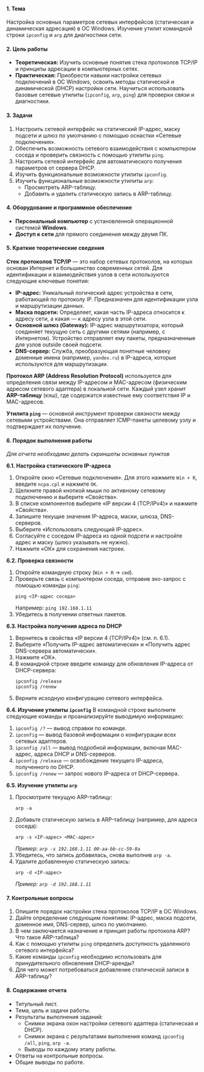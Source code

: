 #### **1. Тема**
Настройка основных параметров сетевых интерфейсов (статическая и динамическая адресация) в ОС Windows. Изучение утилит командной строки `ipconfig` и `arp` для диагностики сети.

#### **2. Цель работы**
- **Теоретическая:** Изучить основные понятия стека протоколов TCP/IP и принципы адресации в компьютерных сетях.
- **Практическая:** Приобрести навыки настройки сетевых подключений в ОС Windows, освоить методы статической и динамической (DHCP) настройки сети. Научиться использовать базовые сетевые утилиты (`ipconfig`, `arp`, `ping`) для проверки связи и диагностики.

#### **3. Задачи**
1.  Настроить сетевой интерфейс на статический IP-адрес, маску подсети и шлюз по умолчанию с помощью оснастки «Сетевые подключения».
2.  Обеспечить возможность сетевого взаимодействия с компьютером соседа и проверить связность с помощью утилиты `ping`.
3.  Настроить сетевой интерфейс для автоматического получения параметров от сервера DHCP.
4.  Изучить функциональные возможности утилиты `ipconfig`.
5.  Изучить функциональные возможности утилиты `arp`:
    *   Просмотреть ARP-таблицу.
    *   Добавить и удалить статическую запись в ARP-таблицу.

#### **4. Оборудование и программное обеспечение**
- **Персональный компьютер** с установленной операционной системой **Windows**.
- **Доступ к сети** для прямого соединения между двумя ПК.

#### **5. Краткие теоретические сведения**

**Стек протоколов TCP/IP** — это набор сетевых протоколов, на которых основан Интернет и большинство современных сетей. Для идентификации и взаимодействия узлов в сети используются следующие ключевые понятия:

*   **IP-адрес:** Уникальный логический адрес устройства в сети, работающей по протоколу IP. Предназначен для идентификации узла и маршрутизации данных.
*   **Маска подсети:** Определяет, какая часть IP-адреса относится к адресу сети, а какая — к адресу узла в этой сети.
*   **Основной шлюз (Gateway):** IP-адрес маршрутизатора, который соединяет текущую сеть с другими сетями (например, с Интернетом). Устройство отправляет ему пакеты, предназначенные для узлов outside своей подсети.
*   **DNS-сервер:** Служба, преобразующая понятные человеку доменные имена (например, `yandex.ru`) в IP-адреса, которые используются для маршрутизации.

**Протокол ARP (Address Resolution Protocol)** используется для определения связи между IP-адресом и MAC-адресом (физическим адресом сетевого адаптера) в локальной сети. Каждый узел хранит **ARP-таблицу** (кэш), где содержатся известные ему соответствия IP и MAC-адресов.

**Утилита `ping`** — основной инструмент проверки связности между сетевыми устройствами. Она отправляет ICMP-пакеты целевому узлу и подтверждает их получение.

#### **6. Порядок выполнения работы**

*Для отчета необходимо делать скриншоты основных пунктов*

**6.1. Настройка статического IP-адреса**
1.  Откройте окно «Сетевые подключения». Для этого нажмите `Win + R`, введите `ncpa.cpl` и нажмите `ОК`.
2.  Щелкните правой кнопкой мыши по активному сетевому подключению и выберите «Свойства».
3.  В списке компонентов выберите «IP версии 4 (TCP/IPv4)» и нажмите «Свойства».
4. Запишите текущие значения IP-адреса, маски, шлюза, DNS-серверов.
5.  Выберите «Использовать следующий IP-адрес».
6.  Согласуйте с соседом IP-адреса из одной подсети и настройте адрес и маску (шлюз указывать не нужно). 
7.  Нажмите «ОК» для сохранения настроек.

**6.2. Проверка связности**
1.  Откройте командную строку (`Win + R` -> `cmd`).
2.  Проверьте связь с компьютером соседа, отправив эхо-запрос с помощью команды `ping`:
    ```
    ping <IP-адрес соседа>
    ```
    Например: `ping 192.168.1.11`
3.  Убедитесь в получении ответных пакетов.

**6.3. Настройка получения адреса по DHCP**
1.  Вернитесь в свойства «IP версии 4 (TCP/IPv4)» (см. п. 6.1).
2.  Выберите «Получить IP-адрес автоматически» и «Получить адрес DNS-сервера автоматически».
3.  Нажмите «ОК».
4.  В командной строке введите команду для обновления IP-адреса от DHCP-сервера:
    ```
    ipconfig /release
    ipconfig /renew
    ```
5. Верните исходную конфигурацию сетевого интерфейса.

**6.4. Изучение утилиты `ipconfig`**
В командной строке выполните следующие команды и проанализируйте выводимую информацию:
1.  `ipconfig /?` — вывод справки по команде.
2. `ipconfig` — вывод базовой информации о конфигурации всех сетевых адаптеров.
3.  `ipconfig /all` — вывод подробной информации, включая MAC-адрес, адреса DHCP и DNS-серверов.
4.  `ipconfig /release` — освобождение текущего IP-адреса, полученного по DHCP.
5.  `ipconfig /renew` — запрос нового IP-адреса от DHCP-сервера.

**6.5. Изучение утилиты `arp`**
1.  Просмотрите текущую ARP-таблицу:
    ```
    arp -a
    ```
2.  Добавьте статическую запись в ARP-таблицу (например, для адреса соседа):
    ```
    arp -s <IP-адрес> <MAC-адрес>
    ```
    *Пример: `arp -s 192.168.1.11 00-aa-bb-cc-59-8a`*
3.  Убедитесь, что запись добавилась, снова выполнив `arp -a`.
4.  Удалите добавленную статическую запись:
    ```
    arp -d <IP-адрес>
    ```
    *Пример: `arp -d 192.168.1.11`*

#### **7. Контрольные вопросы**
1.  Опишите порядок настройки стека протоколов TCP/IP в ОС Windows.
2.  Дайте определение следующим понятиям: IP-адрес, маска подсети, доменное имя, DNS-сервер, шлюз по умолчанию.
3.  В чем заключается назначение и принцип работы протокола ARP? Что такое ARP-таблица?
4.  Как с помощью утилиты `ping` определить доступность удаленного сетевого интерфейса?
5.  Какие команды `ipconfig` необходимо использовать для принудительного обновления DHCP-аренды?
6.  Для чего может потребоваться добавление статической записи в ARP-таблицу?

#### **8. Содержание отчета**
- Титульный лист.
- Тема, цель и задачи работы.
- Результаты выполнения заданий:
    - Снимки экрана окон настройки сетевого адаптера (статическая и DHCP).
    - Снимки экрана с результатами выполнения команд `ipconfig /all`, `ping`, `arp -a`.
    - Выводы по каждому этапу работы.
- Ответы на контрольные вопросы.
- Общие выводы по работе.